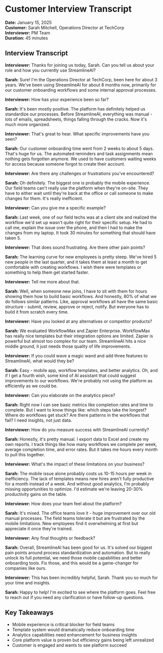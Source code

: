 # Customer Interview Transcript
**Date:** January 15, 2025  
**Customer:** Sarah Mitchell, Operations Director at TechCorp  
**Interviewer:** PM Team  
**Duration:** 45 minutes

## Interview Transcript

**Interviewer:** Thanks for joining us today, Sarah. Can you tell us about your role and how you currently use StreamlineAI?

**Sarah:** Sure! I'm the Operations Director at TechCorp, been here for about 3 years. We've been using StreamlineAI for about 8 months now, primarily for our customer onboarding workflows and some internal approval processes.

**Interviewer:** How has your experience been so far?

**Sarah:** It's been mostly positive. The platform has definitely helped us standardize our processes. Before StreamlineAI, everything was manual - lots of emails, spreadsheets, things falling through the cracks. Now it's much more organized.

**Interviewer:** That's great to hear. What specific improvements have you seen?

**Sarah:** Our customer onboarding time went from 2 weeks to about 5 days. That's huge for us. The automated reminders and task assignments mean nothing gets forgotten anymore. We used to have customers waiting weeks for access because someone forgot to create their account.

**Interviewer:** Are there any challenges or frustrations you've encountered?

**Sarah:** Oh definitely. The biggest one is probably the mobile experience. Our field teams can't really use the platform when they're on-site. They have to either wait until they're back at the office or call someone to make changes for them. It's really inefficient.

**Interviewer:** Can you give me a specific example?

**Sarah:** Last week, one of our field techs was at a client site and realized the workflow we'd set up wasn't quite right for their specific setup. He had to call me, explain the issue over the phone, and then I had to make the changes from my laptop. It took 30 minutes for something that should have taken 5.

**Interviewer:** That does sound frustrating. Are there other pain points?

**Sarah:** The learning curve for new employees is pretty steep. We've hired 5 new people in the last quarter, and it takes them at least a month to get comfortable with creating workflows. I wish there were templates or something to help them get started faster.

**Interviewer:** Tell me more about that.

**Sarah:** Well, when someone new joins, I have to sit with them for hours showing them how to build basic workflows. And honestly, 80% of what we do follows similar patterns. Like, approval workflows all have the same basic structure - submit, review, approve or reject, notify. But everyone has to build it from scratch every time.

**Interviewer:** Have you looked at any alternatives or competitor products?

**Sarah:** We evaluated WorkflowMax and Zapier Enterprise. WorkflowMax has really nice templates but their integration options are limited. Zapier is powerful but almost too complex for our team. StreamlineAI hits a nice middle ground, it just needs those quality of life improvements.

**Interviewer:** If you could wave a magic wand and add three features to StreamlineAI, what would they be?

**Sarah:** Easy - mobile app, workflow templates, and better analytics. Oh, and if I get a fourth wish, some kind of AI assistant that could suggest improvements to our workflows. We're probably not using the platform as efficiently as we could be.

**Interviewer:** Can you elaborate on the analytics piece?

**Sarah:** Right now I can see basic metrics like completion rates and time to complete. But I want to know things like: which steps take the longest? Where do workflows get stuck? Are there patterns in the workflows that fail? I need insights, not just data.

**Interviewer:** How do you measure success with StreamlineAI currently?

**Sarah:** Honestly, it's pretty manual. I export data to Excel and create my own reports. I track things like how many workflows we complete per week, average completion time, and error rates. But it takes me hours every month to pull this together.

**Interviewer:** What's the impact of these limitations on your business?

**Sarah:** The mobile issue alone probably costs us 10-15 hours per week in inefficiency. The lack of templates means new hires aren't fully productive for a month instead of a week. And without good analytics, I'm probably missing opportunities to optimize. I'd estimate we're leaving 20-30% productivity gains on the table.

**Interviewer:** How does your team feel about the platform?

**Sarah:** It's mixed. The office teams love it - huge improvement over our old manual processes. The field teams tolerate it but are frustrated by the mobile limitations. New employees find it overwhelming at first but appreciate it once they're trained.

**Interviewer:** Any final thoughts or feedback?

**Sarah:** Overall, StreamlineAI has been good for us. It's solved our biggest pain points around process standardization and automation. But to really unlock its full potential, we need those mobile capabilities and better onboarding tools. Fix those, and this would be a game-changer for companies like ours.

**Interviewer:** This has been incredibly helpful, Sarah. Thank you so much for your time and insights.

**Sarah:** Happy to help! I'm excited to see where the platform goes. Feel free to reach out if you need any clarification or have follow-up questions.

## Key Takeaways
- Mobile experience is critical blocker for field teams
- Template system would dramatically reduce onboarding time
- Analytics capabilities need enhancement for business insights
- Core platform value is proven but efficiency gains being left unrealized
- Customer is engaged and wants to see platform succeed